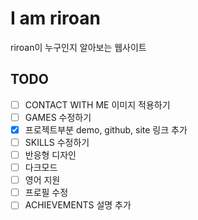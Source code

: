 # I am riroan

riroan이 누구인지 알아보는 웹사이트

## TODO

- [ ] CONTACT WITH ME 이미지 적용하기
- [ ] GAMES 수정하기
- [X] 프로젝트부분 demo, github, site 링크 추가
- [ ] SKILLS 수정하기
- [ ] 반응형 디자인
- [ ] 다크모드
- [ ] 영어 지원
- [ ] 프로필 수정
- [ ] ACHIEVEMENTS 설명 추가
